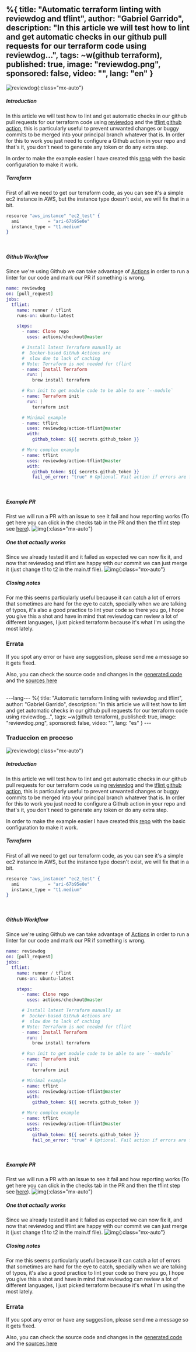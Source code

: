 %{
  title: "Automatic terraform linting with reviewdog and tflint",
  author: "Gabriel Garrido",
  description: "In this article we will test how to lint and get automatic checks in our github pull requests for our
  terraform code using reviewdog...",
  tags: ~w(github terraform),
  published: true,
  image: "reviewdog.png",
  sponsored: false,
  video: "",
  lang: "en"
}
---

![reviewdog](/images/reviewdog.png){:class="mx-auto"}

##### **Introduction**
In this article we will test how to lint and get automatic checks in our github pull requests for our terraform code using [reviewdog](https://github.com/reviewdog/reviewdog) and the [tflint github action](https://github.com/reviewdog/action-tflint), this is particularly useful to prevent unwanted changes or buggy commits to be merged into your principal branch whatever that is. In order for this to work you just need to configure a Github action in your repo and that's it, you don't need to generate any token or do any extra step.
<br />

In order to make the example easier I have created this [repo](https://github.com/kainlite/reviewdog) with the basic configuration to make it work.
<br />

##### **Terraform**
First of all we need to get our terraform code, as you can see it's a simple ec2 instance in AWS, but the instance type doesn't exist, we will fix that in a bit.
```elixir
resource "aws_instance" "ec2_test" {
  ami           = "ari-67b95e0e"
  instance_type = "t1.medium"
}

```
<br />

##### **Github Workflow**
Since we're using Github we can take advantage of [Actions](https://github.com/features/actions) in order to run a linter for our code and mark our PR if something is wrong.
```elixir
name: reviewdog
on: [pull_request]
jobs:
  tflint:
    name: runner / tflint
    runs-on: ubuntu-latest

    steps:
      - name: Clone repo
        uses: actions/checkout@master

      # Install latest Terraform manually as
      #  Docker-based GitHub Actions are
      #  slow due to lack of caching
      # Note: Terraform is not needed for tflint
      - name: Install Terraform
        run: |
          brew install terraform

      # Run init to get module code to be able to use `--module`
      - name: Terraform init
        run: |
          terraform init

      # Minimal example
      - name: tflint
        uses: reviewdog/action-tflint@master
        with:
          github_token: ${{ secrets.github_token }}

      # More complex example
      - name: tflint
        uses: reviewdog/action-tflint@master
        with:
          github_token: ${{ secrets.github_token }}
          fail_on_error: "true" # Optional. Fail action if errors are found

```
<br />

##### **Example PR**
First we will run a PR with an issue to see it fail and how reporting works (To get here you can click in the checks tab in the PR and then the tflint step see [here](https://github.com/kainlite/reviewdog/pull/1/checks?check_run_id=793169790)).
![img](/images/reviewdog-1.png){:class="mx-auto"}
<br />

##### **One that actually works**
Since we already tested it and it failed as expected we can now fix it, and now that reviewdog and tflint are happy with our commit we can just merge it (just change t1 to t2 in the main.tf file).
![img](/images/reviewdog-2.png){:class="mx-auto"}
<br />

##### **Closing notes**
For me this seems particularly useful because it can catch a lot of errors that sometimes are hard for the eye to catch, specially when we are talking of typos, it's also a good practice to lint your code so there you go, I hope you give this a shot and have in mind that reviewdog can review a lot of different languages, I just picked terraform because it's what I'm using the most lately.
<br />

### Errata
If you spot any error or have any suggestion, please send me a message so it gets fixed.

Also, you can check the source code and changes in the [generated code](https://github.com/kainlite/kainlite.github.io) and the [sources here](https://github.com/kainlite/blog)

<br />
---lang---
%{
  title: "Automatic terraform linting with reviewdog and tflint",
  author: "Gabriel Garrido",
  description: "In this article we will test how to lint and get automatic checks in our github pull requests for our
  terraform code using reviewdog...",
  tags: ~w(github terraform),
  published: true,
  image: "reviewdog.png",
  sponsored: false,
  video: "",
  lang: "es"
}
---

### Traduccion en proceso

![reviewdog](/images/reviewdog.png){:class="mx-auto"}

##### **Introduction**
In this article we will test how to lint and get automatic checks in our github pull requests for our terraform code using [reviewdog](https://github.com/reviewdog/reviewdog) and the [tflint github action](https://github.com/reviewdog/action-tflint), this is particularly useful to prevent unwanted changes or buggy commits to be merged into your principal branch whatever that is. In order for this to work you just need to configure a Github action in your repo and that's it, you don't need to generate any token or do any extra step.
<br />

In order to make the example easier I have created this [repo](https://github.com/kainlite/reviewdog) with the basic configuration to make it work.
<br />

##### **Terraform**
First of all we need to get our terraform code, as you can see it's a simple ec2 instance in AWS, but the instance type doesn't exist, we will fix that in a bit.
```elixir
resource "aws_instance" "ec2_test" {
  ami           = "ari-67b95e0e"
  instance_type = "t1.medium"
}

```
<br />

##### **Github Workflow**
Since we're using Github we can take advantage of [Actions](https://github.com/features/actions) in order to run a linter for our code and mark our PR if something is wrong.
```elixir
name: reviewdog
on: [pull_request]
jobs:
  tflint:
    name: runner / tflint
    runs-on: ubuntu-latest

    steps:
      - name: Clone repo
        uses: actions/checkout@master

      # Install latest Terraform manually as
      #  Docker-based GitHub Actions are
      #  slow due to lack of caching
      # Note: Terraform is not needed for tflint
      - name: Install Terraform
        run: |
          brew install terraform

      # Run init to get module code to be able to use `--module`
      - name: Terraform init
        run: |
          terraform init

      # Minimal example
      - name: tflint
        uses: reviewdog/action-tflint@master
        with:
          github_token: ${{ secrets.github_token }}

      # More complex example
      - name: tflint
        uses: reviewdog/action-tflint@master
        with:
          github_token: ${{ secrets.github_token }}
          fail_on_error: "true" # Optional. Fail action if errors are found

```
<br />

##### **Example PR**
First we will run a PR with an issue to see it fail and how reporting works (To get here you can click in the checks tab in the PR and then the tflint step see [here](https://github.com/kainlite/reviewdog/pull/1/checks?check_run_id=793169790)).
![img](/images/reviewdog-1.png){:class="mx-auto"}
<br />

##### **One that actually works**
Since we already tested it and it failed as expected we can now fix it, and now that reviewdog and tflint are happy with our commit we can just merge it (just change t1 to t2 in the main.tf file).
![img](/images/reviewdog-2.png){:class="mx-auto"}
<br />

##### **Closing notes**
For me this seems particularly useful because it can catch a lot of errors that sometimes are hard for the eye to catch, specially when we are talking of typos, it's also a good practice to lint your code so there you go, I hope you give this a shot and have in mind that reviewdog can review a lot of different languages, I just picked terraform because it's what I'm using the most lately.
<br />

### Errata
If you spot any error or have any suggestion, please send me a message so it gets fixed.

Also, you can check the source code and changes in the [generated code](https://github.com/kainlite/kainlite.github.io) and the [sources here](https://github.com/kainlite/blog)

<br />
